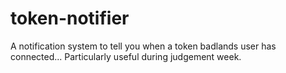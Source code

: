 # token-notifier
A notification system to tell you when a token badlands user has connected... Particularly useful during judgement week.

